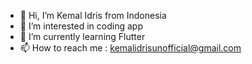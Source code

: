 - 👋 Hi, I’m Kemal Idris from Indonesia
- 👀 I’m interested in coding app
- 🌱 I’m currently learning Flutter
- 📫 How to reach me : kemalidrisunofficial@gmail.com

<!---
KeidsID/KeidsID is a ✨ special ✨ repository because its `README.md` (this file) appears on your GitHub profile.
You can click the Preview link to take a look at your changes.
--->
